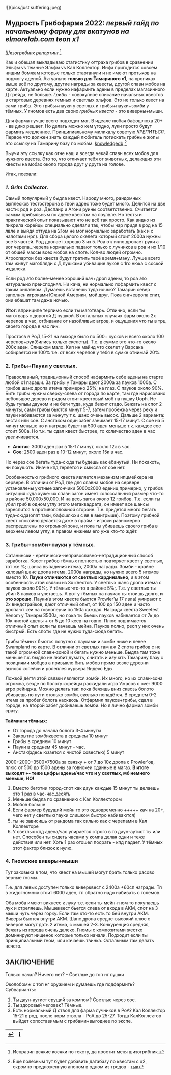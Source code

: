 ![](pics/just suffering.jpeg)

## Мудрость Грибофарма 2022: *первый гайд по начальному фарму для вкатунов на elmorelab.com teon x1*

*Шизогрибник репортинг.*[^1]

Как и обещал выкладываю статистику оттраха грибов в сравнении Эльфы vs темные Эльфы vs Кал Коллектор.
Инфа пригодится совсем нищим бомжам которые только стартанули и не имеют протыков на подмогу аденой. Актуально **только для Тамариного с1**, на хрониках выше всё по другому, другие награды за квесты, другой спавн мобов на карте. Актуально если нужно нафармить адены в пределах магазинного Д грейда, не больше.
*Грибы* - совокупное описание начальных квестов в стартовых деревнях темных и светлых эльфов. Это не только квест на сами грибы. Это грибы+пауки у светлых и грибы+пауки+зомби у тёмных. У гномов есть два своих *грибных квеста* - это виверны+мыши.

Для фарма лучше всего подходит маг. В идеале любая бафошлюха 20+ - вв дико решает. Но делать можно кем угодно, луки просто будут фармить медленнее. Принципиальному миликалу советую *КРЕПИТЬСЯ*.
Первое что должен знать каждый любитель потискать грибные жопы это ссылку на Тамарину базу по мобам: [knowledgedb](https://knowledgedb.elmorelab.com/#/npc) [^2]

Выучи эту ссылку как отче наш и всегда чекай спавн всех мобов для нужного квеста. Это то, что отличает тебя от животных, делающих эти квесты на мобах около города друг у друга на голове.

Итак, поехали:

### *1. Grim Collector.*

Самый популярный у быдла квест. Народу много, рандомных выплесков тестостерона в твой адрес тоже будет много. Делится на две части: род и роа. Деспаир и Агони руины соответственно. Считается самым прибыльным по адене квестом на лоулвле. Но тесты и практический опыт показывают что не всё так просто. Как видно из пикрила корейцы специально сделали так, чтобы чар придя в род на 15 лвле и выйдя оттуда на 21ом не мог нормально заработать (как и с налогами ирл). Для сбора целого скелета который стоит 2000а нужны все 5 частей. Род дропает хорошо 3 из 5. Роа отлично дропает руки а вот черепа...черепа нормально падают только с лучников в роа и их 1/10 от общей массы всех мобов на споте. Кол-во людей огромно. Агроспартои без квеста будут тратить твоё время+ману. Лучше всего там живут магобляди с Д пушками убиващие луков с 1го нюка с соской издалека.

Если род это более-менее хороший кач+дроп адены, то роа это натурально преисподняя. Ни кача, ни нормально пофармить квест с таким онлайном. Думаешь встанешь туда ночью? Тамарин север заполнен игроками Южной Америки, мой друг. Пока снг+европа спит, они ебашат там даже ночью.

**Итог**: впринципе терпимо если ты маготварь. Отлично, если ты маготварь с дорогой Д пушкой. В остальных случаях фарм около 2х черепов в час, отбивание от назойливых агров, и ощущения что ты в трц своего города в час пик.

Простояв в РоД 15-21 на выходе было по 500+ кусков и всего около 100 черепов+рук(бились только скелеты). Т.е. в сумме это что-то около 200к аден. Слишком мало. Кип ин майнд что скелет у Варсака собирается не 100% т.е. от всех черепов у тебя в сумке отнимай 20%.

### **2. Грибы+Пауки у светлых.**

Православный, традиционный способ нафармить себе адены на старте любой х1 параши. За грибы у Тамары дают 2000а за пауков 1000а. С грибов шанс дропа итема примерно 25%; на глаз. С пауков около 90%. Бить грибы нужны сверху-слева от города по карте, там где нарисовано небольшое дерево и рядом стоит квестовый моб на пушку Uoph. Не будь тупым дауном и не беги туда, куда бежит стадо. Бежать на спот 2 минуты, сами грибы бьются минут 5-7, затем пробежка через реку и пауки набиваются за минуту т.к. шанс очень высок. Дальше 2 варианта: анстак или сое. С анстаком один забег занимает 15-17 минут. С сое на 5 минут меньше но и награда будет на 500 аден меньше т.к. каждое сое стоит 500а. Но т.к. ты сдал квест быстрее, то количество аден в час увеличивается.

- **Анстак**: 3000 аден раз в 15-17 минут, около 12к в час.
- **Сое**: 2500 аден раз в 10-12 минут, около 15к в час.

Но через сое бегать туда-сюда ты будешь как ебанутый. Ни покакоть, ни покушоть. Иначе кпд теряется и смысла от сое нет.

Особенностью грибного квеста является механизм нпцмейкера на сервере. В отличии от РоД где для спавна мобов на сервере установлены уютные загончики 5000x2000 едениц примерно, у грибов ситуация куда хуже: их спавн загон имеет колоссальный размер что-то в районе 50,000x50,000. И на весь загон около 12 грибов. Т.е. если ты убил гриб в одном углу этого мегаквадрата, он имеет все шансы зареспится в противоположной стороне. Т.е. придется много бегать туда-сюда(опят таки, бафошлюхи с вв в выигрыше). Поэтому грибной квест спокойно делается даже в прайм - игроки равномерно распределены по огромной зоне, и пока ты убиваешь своего гриба в верхнем левом углу, в правом нижнем его уже кто-то ждёт.

### **3. Грибы+зомби+пауки у тёмных.**

Сатанински - еретически-неправославно-нетрадиционный способ заработка. Квест грибов тёмных полностью повторяет квест у светлых, тот же %; шанса выпадения итема, 2000а награды. Зомби - крайне каловый шанс дропа итема, 2000а награды, но нужно всего 5 итемов вместо 10. **Пауки отличаются от светлых кардинально**, и в этом особенность этой связки из 3х квестов.
У светлых шанс дропа итема с пауков около 90%;. У тёмных что-то в районе 5%;. Т.е. у светлых ты убил 8 пауков и улетаешь. А вот у тёмных на пауках ты стоишь долго, **и это хорошо**. Пауки(в этом квесте бьются Prowler'ы 17 лвла) умирают с 2х виндстрайков, дают отличный опыт, от 100 до 150 аден и часто дропают кеи на говноперчи по 150а каждая. Награда квеста Sweetest Venom у Тамары 3500а, но пока ты бьешь пауков набивается от 7к до 10к чистой адены + от 5 до 10 кеев на говно. Плюс поднимается отличный опыт если ты качаешь мейна. Пауков полно, респ у них очень быстрый. Есть споты где не нужно туда-сюда бегать.

Грибы тёмных бьются попутно с пауками и зомби ниже и левее Swampland по карте. В отличии от светлых там аж 2 спота грибов с не такой огромной спавн-зоной и бегать нужно меньше. Быдла там тоже меньше т.к. быдло не любит думать, считать и изучать Тамарину базу с позициями мобцов а привыкло бить мобов прямо возле деревни вынося копейки и ролеплея курьера Яндекс Еды.

Ложкой дёгтя этой связки являются зомби. Их много, но их спавн-зона огромна, везде по болоту корейцы раскидали агро Ужасов с over 9000 агро рейнджа. Можно делать так: пока бежишь вниз сквозь болото убиваешь по пути столько зомби, сколько попадётся. В среднем 0-2 итема за пробег болота насквозь. Отфармил пауков+грибы, сдал в городе, на второй забег добиваешь зомби. Но я лично фармил зомби сразу.

**Тайминги тёмных:**

- От города до начала болота 3-4 минуты
- Закрытие зомбиквеста в среднем 10 минут
- Грибы в среднем 10 минут
- Пауки в среднем 45 минут - час.
- Анстак(здесь юзается с чистой совестью) 5 минут

2000+2000+3500=7500а за связку + от 7 до 10к дропа с Prowler'ов, плюс от 500 до 1500 адены за говнокеи сданные в магаз.
**В итоге выходят +- теже цифры адены/час что и у светлых, мб немного меньше, НО!**

1. Вместо беготни город-спот как даун каждые 15 минут ты делаешь это 1 раз в час-час.десять
2. Меньше быдла по сравнению с Кал Коллектором
3. Мобов больше
4. Если фармер будущий мейн то это одновременно +++++ кач на 20+, чего нет у светлых(пауки слишком быстро набиваются)
5. ты не зависишь от рандома так сильно как с черепами в Кал Коллекторе
6. У светлых кпд адена/чаc упирается строго в то даун-аутист ты или нет. Способен ты сидеть часами у компа делая одни и теже действия или нет. Хоть 1 раз отошел посрать - кпд падает. У тёмных этот фактор близок к нулю.

### **4. Гномские виверы+мыши**

Тут заковыка в том, что квест на мышей могут брать только расово верные гномы.

Т.е. для левых доступен только виверквест с 2400а +60сп награды. Тп в жидогномник стоит 6000 аден, тп обратно надо набивать с големов.

Оба моба имеют викнесс к луку т.е. если ты мейн-гном то покупаешь лук и стреляешь. Мышеквест бьется слева от входа в АКМ, спот на 3 мыши чуть через горку. Если там кто-то есть то бей внутри АКМ. Виверы бьются внутри АКМ. Шанс дропа средне-высокий плюс с виверов могут дать 2 итема, с мышей 2-3.
Конкуренция средняя, бежать из города очень далеко. Гномы с композитами жестко доминируют нищенок которые только начали. Подходит если ты принципиальный гном, или качаешь твинка. Остальным там делать нечего.


## **ЗАКЛЮЧЕНИЕ**

Только начал? Ничего нет? - Светлые до топ нг пушки

Околобомж с топ нг оружием и думаешь где подфармить? Субварианты:

1. Ты даун-аутист срущий за компом? Светлые через сое.
2. Ты здоровый человек? Тёмные.
3. Есть нормальный Д ствол для фарма лучников в РоА? Кал Коллектор 15-21 в род, после норм ствола - РоА до 25-27. Тогда КалКоллектор выйдет сопоставимым с грибами+выгоднее по экспе.

[^1]: Исправил всякие косяки по тексту, да простит меня шизогрибник.
[^2]: Ещё полезным тут будет добавить датабазу по квестам с ц2, скромно предложенную аноном в одном из тредов - [тык](https://l2hub.info/c2/quests)

|[↩️](header.md)|[ℹ️](info.md)|
|:---:|:---:|
